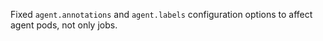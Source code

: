 Fixed `agent.annotations` and `agent.labels` configuration options to affect agent pods, not only jobs.
